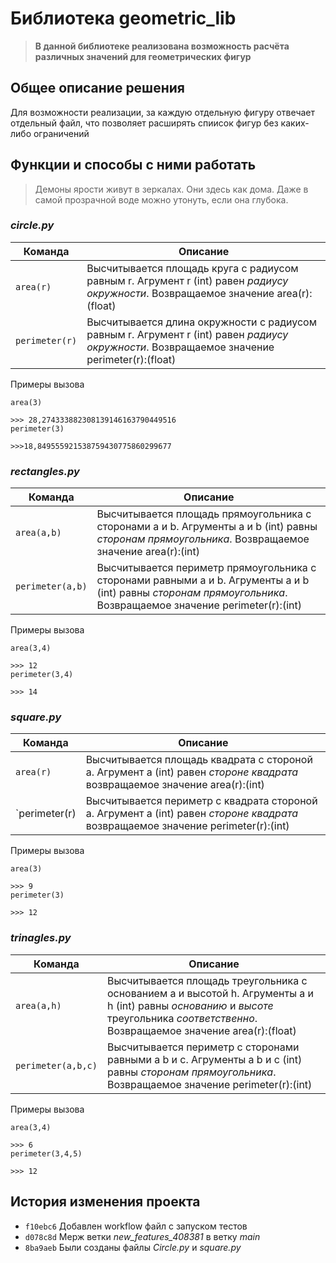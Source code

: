 # Библиотека geometric_lib

>**В данной библиотеке реализована возможность расчёта различных значений для геометрических фигур**
## Общее описание решения
Для возможности реализации, за каждую отдельную фигуру отвечает отдельный файл, что позволяет расширять спиисок фигур без каких-либо ограничений
## Функции и способы с ними работать
>Демоны ярости живут в зеркалах. Они здесь как дома. Даже в самой прозрачной воде можно утонуть, если она глубока.
### ***circle.py***

| **Команда** | **Описание** |
| --- | --- |
| `area(r)` | Высчитывается площадь круга с радиусом равным r. Агрумент r (int) равен *радиусу окружности*. Возвращаемое значение area(r):(float) |
| `perimeter(r)` | Высчитывается длина окружности с радиусом равным r. Агрумент r (int) равен *радиусу окружности*. Возвращаемое значение perimeter(r):(float)|

Примеры вызова
```
area(3)

>>> 28,274333882308139146163790449516
perimeter(3)

>>>18,849555921538759430775860299677

```


### ***rectangles.py***
| **Команда** | **Описание** |
| --- | --- |
| `area(a,b)` |  Высчитывается площадь прямоугольника с сторонами a и b. Агрументы a и b (int) равны *сторонам прямоугольника*. Возвращаемое значение area(r):(int) |
| `perimeter(a,b)` | Высчитывается периметр прямоугольника с сторонами равными a и b. Агрументы a и b (int) равны *сторонам прямоугольника*. Возвращаемое значение perimeter(r):(int) |

Примеры вызова
```
area(3,4)

>>> 12
perimeter(3,4)

>>> 14

```

### ***square.py***
| **Команда** | **Описание** |
| --- | --- |
| `area(r)` |  Высчитывается площадь квадрата с стороной a. Агрумент a (int) равен *стороне квадрата* возвращаемое значение area(r):(int) |
| `perimeter(r) | Высчитывается периметр с квадрата стороной a. Агрумент a (int) равен *стороне квадрата* возвращаемое значение perimeter(r):(int) |

Примеры вызова
```
area(3)

>>> 9
perimeter(3)

>>> 12

```

### ***trinagles.py***
| **Команда** | **Описание** |
| --- | --- |
| `area(a,h)` |  Высчитывается площадь треугольника с основанием a и высотой h. Агрументы a и h (int) равны *основанию* и *высоте* треугольника _соответственно_. Возвращаемое значение area(r):(float) |
| `perimeter(a,b,c)` | Высчитывается периметр с сторонами равными a b и c. Агрументы a b и c (int) равны *сторонам прямоугольника*. Возвращаемое значение perimeter(r):(int) |
Примеры вызова
```
area(3,4)

>>> 6
perimeter(3,4,5)

>>> 12

```
## История изменения проекта
- `f10ebc6` Добавлен workflow файл с запуском тестов
- `d078c8d` Мерж ветки _new_features_408381_ в ветку  _main_
- `8ba9aeb` Были созданы файлы _Circle.py_ и _square.py_







